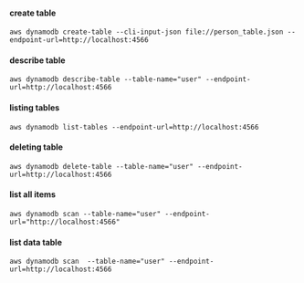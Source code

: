 
#### create table 
```
aws dynamodb create-table --cli-input-json file://person_table.json --endpoint-url=http://localhost:4566 
```
#### describe table
```
aws dynamodb describe-table --table-name="user" --endpoint-url=http://localhost:4566 
```
#### listing tables
```
aws dynamodb list-tables --endpoint-url=http://localhost:4566 
```
#### deleting table
```
aws dynamodb delete-table --table-name="user" --endpoint-url=http://localhost:4566
```
#### list all items
```
aws dynamodb scan --table-name="user" --endpoint-url="http://localhost:4566"
```
#### list data table
```
aws dynamodb scan  --table-name="user" --endpoint-url=http://localhost:4566
```
